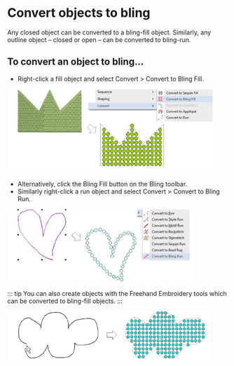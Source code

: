 # Convert objects to bling

Any closed object can be converted to a bling-fill object. Similarly, any outline object – closed or open – can be converted to bling-run.

## To convert an object to bling...

- Right-click a fill object and select Convert > Convert to Bling Fill.

![bling00108.png](assets/bling00108.png)

- Alternatively, click the Bling Fill button on the Bling toolbar.
- Similarly right-click a run object and select Convert > Convert to Bling Run.

![bling00111.png](assets/bling00111.png)

::: tip
You can also create objects with the Freehand Embroidery tools which can be converted to bling-fill objects.
:::

![bling00114.png](assets/bling00114.png)
